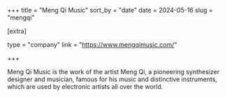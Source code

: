 +++
title = "Meng Qi Music"
sort_by = "date"
date = 2024-05-16
slug = "mengqi"

[extra]

type = "company"
link = "https://www.mengqimusic.com/"

+++

Meng Qi Music is the work of the artist Meng Qi, a pioneering synthesizer designer and musician, famous for his music and distinctive instruments, which are used by electronic artists all over the world.


